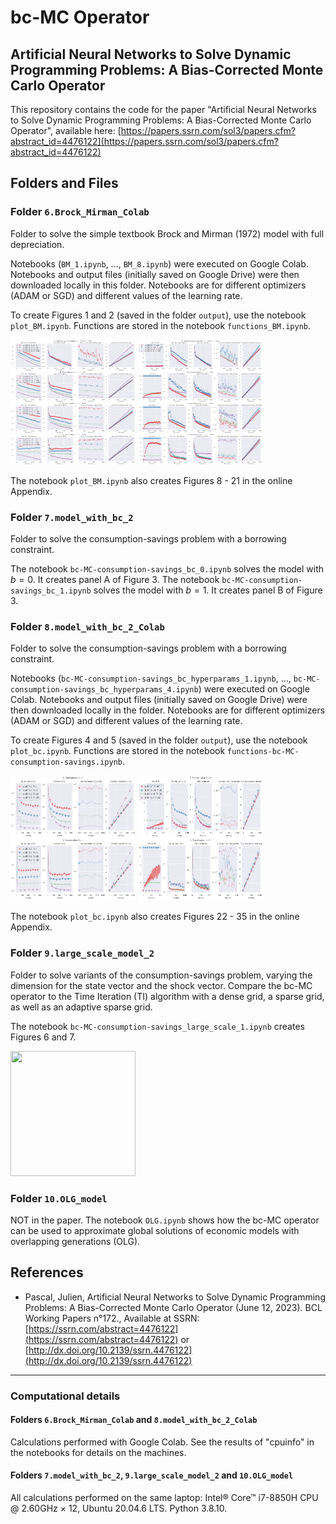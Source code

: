# bc-MC Operator
## Artificial Neural Networks to Solve Dynamic Programming Problems: A Bias-Corrected Monte Carlo Operator
This repository contains the code for the paper "Artificial Neural Networks to Solve Dynamic Programming Problems: A Bias-Corrected Monte Carlo Operator", available here:
[https://papers.ssrn.com/sol3/papers.cfm?abstract_id=4476122](https://papers.ssrn.com/sol3/papers.cfm?abstract_id=4476122)

## Folders and Files
### Folder `6.Brock_Mirman_Colab`
Folder to solve the simple textbook Brock and Mirman (1972) model with full depreciation.

Notebooks (`BM_1.ipynb`, ..., `BM_8.ipynb`) were executed on Google Colab. Notebooks and output files (initially saved on Google Drive) were then downloaded locally in this folder. Notebooks are for different optimizers (ADAM or SGD) and different values of the learning rate.

To create Figures 1 and 2 (saved in the folder `output`), use the notebook `plot_BM.ipynb`. Functions are stored in the notebook `functions_BM.ipynb`.

<img src="https://github.com/JulienPascal/bc-MC_Operator/blob/Revision_1/6.Brock_Mirman_Colab/output/changing_M_lr_0.005_optim_Adam_one_page_zoom_True.png" width="200" height="200">

<img src="https://github.com/JulienPascal/bc-MC_Operator/blob/Revision_1/6.Brock_Mirman_Colab/output/opt_N_lr_0.005_optim_Adam_one_page_zoom_True.png" width="200" height="200">


The notebook `plot_BM.ipynb` also creates Figures 8 - 21 in the online Appendix.


### Folder `7.model_with_bc_2`
Folder to solve the consumption-savings problem with a borrowing constraint.

The notebook `bc-MC-consumption-savings_bc_0.ipynb` solves the model with $b=0$. It creates panel A of Figure 3. The notebook `bc-MC-consumption-savings_bc_1.ipynb` solves the model with $b=1$. It creates panel B of Figure 3.

### Folder `8.model_with_bc_2_Colab`
Folder to solve the consumption-savings problem with a borrowing constraint.

Notebooks (`bc-MC-consumption-savings_bc_hyperparams_1.ipynb`, ..., `bc-MC-consumption-savings_bc_hyperparams_4.ipynb`) were executed on Google Colab. Notebooks and output files (initially saved on Google Drive) were then downloaded locally in the folder. Notebooks are for different optimizers (ADAM or SGD) and different values of the learning rate.

To create Figures 4 and 5 (saved in the folder `output`), use the notebook `plot_bc.ipynb`. Functions are stored in the notebook `functions-bc-MC-consumption-savings.ipynb`.

<img src="https://github.com/JulienPascal/bc-MC_Operator/blob/Revision_1/8.model_with_bc_2_Colab/output/model_bc_changing_M_lr_0.001_optim_Adam_one_page_zoom_True.png" width="200" height="200">

<img src="https://github.com/JulienPascal/bc-MC_Operator/blob/Revision_1/8.model_with_bc_2_Colab/output/model_bc_opt_N_lr_0.001_optim_Adam_one_page_zoom_True.png" width="200" height="200">


The notebook `plot_bc.ipynb` also creates Figures 22 - 35 in the online Appendix.

### Folder `9.large_scale_model_2`
Folder to solve variants of the consumption-savings problem, varying the dimension for the state vector and the shock vector.
Compare the bc-MC operator to the Time Iteration (TI) algorithm with a dense grid, a sparse grid, as well as an adaptive sparse grid.

The notebook `bc-MC-consumption-savings_large_scale_1.ipynb` creates Figures 6 and 7.

<img src="https://github.com/JulienPascal/bc-MC_Operator/blob/Revision_1/9.large_scale_model_2/output/Euler_error_time_TI_%26_MC_separated_linear_3.png" width="200" height="200">


### Folder `10.OLG_model`
NOT in the paper. The notebook `OLG.ipynb` shows how the bc-MC operator can be
used to approximate global solutions of economic models with overlapping generations (OLG).


## References
* Pascal, Julien, Artificial Neural Networks to Solve Dynamic Programming Problems: A Bias-Corrected Monte Carlo Operator (June 12, 2023). BCL Working Papers n°172., Available at SSRN: [https://ssrn.com/abstract=4476122](https://ssrn.com/abstract=4476122) or [http://dx.doi.org/10.2139/ssrn.4476122](http://dx.doi.org/10.2139/ssrn.4476122)

---

### Computational details
#### Folders `6.Brock_Mirman_Colab` and `8.model_with_bc_2_Colab`
Calculations performed with Google Colab. See the results of "cpuinfo" in the notebooks for details on the machines.

#### Folders `7.model_with_bc_2`, `9.large_scale_model_2` and `10.OLG_model`
All calculations performed on the same laptop: Intel® Core™ i7-8850H CPU @ 2.60GHz × 12, Ubuntu 20.04.6 LTS. Python 3.8.10.
